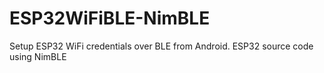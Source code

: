 # ESP32WiFiBLE-NimBLE
Setup ESP32 WiFi credentials over BLE from Android. ESP32 source code using NimBLE
